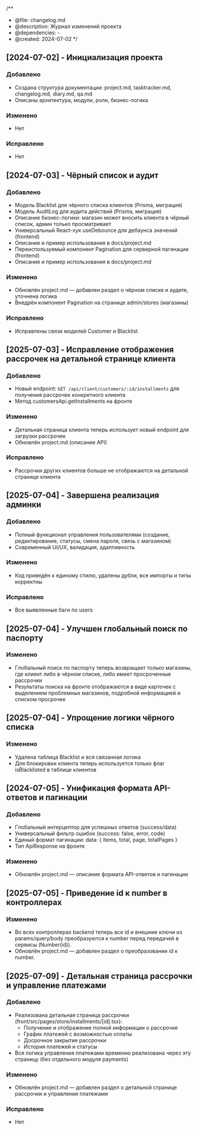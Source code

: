 /**
 * @file: changelog.md
 * @description: Журнал изменений проекта
 * @dependencies: -
 * @created: 2024-07-02
 */

## [2024-07-02] - Инициализация проекта
### Добавлено
- Создана структура документации: project.md, tasktracker.md, changelog.md, diary.md, qa.md
- Описаны архитектура, модули, роли, бизнес-логика

### Изменено
- Нет

### Исправлено
- Нет

## [2024-07-03] - Чёрный список и аудит
### Добавлено
- Модель Blacklist для чёрного списка клиентов (Prisma, миграция)
- Модель AuditLog для аудита действий (Prisma, миграция)
- Описание бизнес-логики: магазин может вносить клиента в чёрный список, админ только просматривает
- Универсальный React-хук useDebounce для дебаунса значений (frontend)
- Описание и пример использования в docs/project.md
- Переиспользуемый компонент Pagination для серверной пагинации (frontend)
- Описание и пример использования в docs/project.md

### Изменено
- Обновлён project.md — добавлен раздел о чёрном списке и аудите, уточнена логика
- Внедрён компонент Pagination на странице admin/stores (магазины)

### Исправлено
- Исправлены связи моделей Customer и Blacklist 

## [2025-07-03] - Исправление отображения рассрочек на детальной странице клиента
### Добавлено
- Новый endpoint: `GET /api/client/customers/:id/installments` для получения рассрочек конкретного клиента
- Метод customersApi.getInstallments на фронте

### Изменено
- Детальная страница клиента теперь использует новый endpoint для загрузки рассрочек
- Обновлён project.md (описание API)

### Исправлено
- Рассрочки других клиентов больше не отображаются на детальной странице клиента

## [2025-07-04] - Завершена реализация админки
### Добавлено
- Полный функционал управления пользователями (создание, редактирование, статусы, смена пароля, связь с магазином)
- Современный UI/UX, валидация, адаптивность
### Изменено
- Код приведён к единому стилю, удалены дубли, все импорты и типы корректны
### Исправлено
- Все выявленные баги по users

## [2025-07-04] - Улучшен глобальный поиск по паспорту
### Изменено
- Глобальный поиск по паспорту теперь возвращает только магазины, где клиент либо в чёрном списке, либо имеет просроченные рассрочки
- Результаты поиска на фронте отображаются в виде карточек с выделением проблемных магазинов, подробной информацией и списком просрочек 

## [2025-07-04] - Упрощение логики чёрного списка
### Изменено
- Удалена таблица Blacklist и вся связанная логика
- Для блокировки клиента теперь используется только флаг isBlacklisted в таблице клиентов 

## [2024-07-05] - Унификация формата API-ответов и пагинации
### Добавлено
- Глобальный интерцептор для успешных ответов (success/data)
- Универсальный фильтр ошибок (success: false, error, code)
- Единый формат пагинации: data: { items, total, page, totalPages }
- Тип ApiResponse на фронте

### Изменено
- Обновлён project.md — описание формата API-ответов и пагинации 

## [2025-07-05] - Приведение id к number в контроллерах
### Изменено
- Во всех контроллерах backend теперь все id и внешние ключи из params/query/body преобразуются к number перед передачей в сервисы (Number(id)).
- Обновлён project.md — добавлен раздел о преобразовании id к number. 

## [2025-07-09] - Детальная страница рассрочки и управление платежами
### Добавлено
- Реализована детальная страница рассрочки (front/src/pages/store/installments/[id].tsx):
  - Получение и отображение полной информации о рассрочке
  - График платежей с возможностью оплаты
  - Досрочное закрытие рассрочки
  - История платежей и статусы
- Вся логика управления платежами временно реализована через эту страницу (без отдельного модуля payments)

### Изменено
- Обновлён project.md — добавлен раздел о детальной странице рассрочки и управлении платежами

### Исправлено
- Нет 